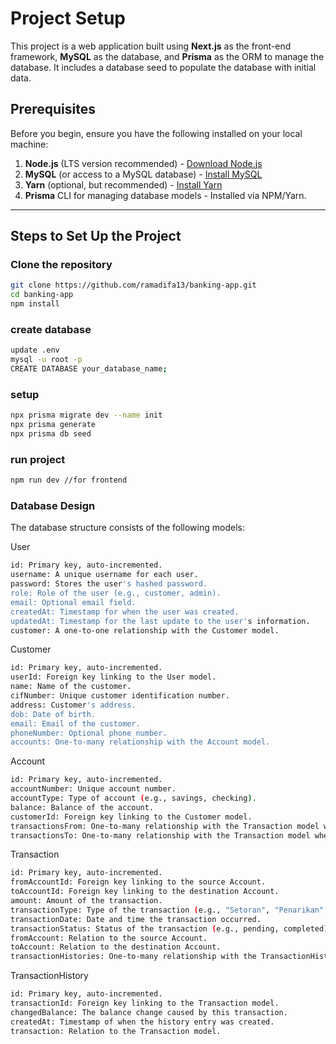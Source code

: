 # Project Setup

This project is a web application built using **Next.js** as the front-end framework, **MySQL** as the database, and **Prisma** as the ORM to manage the database. It includes a database seed to populate the database with initial data.

## Prerequisites

Before you begin, ensure you have the following installed on your local machine:

1. **Node.js** (LTS version recommended) - [Download Node.js](https://nodejs.org/)
2. **MySQL** (or access to a MySQL database) - [Install MySQL](https://dev.mysql.com/downloads/)
3. **Yarn** (optional, but recommended) - [Install Yarn](https://yarnpkg.com/getting-started/install)
4. **Prisma** CLI for managing database models - Installed via NPM/Yarn.

---

## Steps to Set Up the Project

### Clone the repository

```bash
git clone https://github.com/ramadifa13/banking-app.git
cd banking-app
npm install

```
### create database
```bash
update .env
mysql -u root -p 
CREATE DATABASE your_database_name;
```
### setup 
```bash
npx prisma migrate dev --name init
npx prisma generate
npx prisma db seed
```

### run project
```bash
npm run dev //for frontend

```

### Database Design
The database structure consists of the following models:

User
```bash
id: Primary key, auto-incremented.
username: A unique username for each user.
password: Stores the user's hashed password.
role: Role of the user (e.g., customer, admin).
email: Optional email field.
createdAt: Timestamp for when the user was created.
updatedAt: Timestamp for the last update to the user's information.
customer: A one-to-one relationship with the Customer model.
```
Customer
```bash
id: Primary key, auto-incremented.
userId: Foreign key linking to the User model.
name: Name of the customer.
cifNumber: Unique customer identification number.
address: Customer's address.
dob: Date of birth.
email: Email of the customer.
phoneNumber: Optional phone number.
accounts: One-to-many relationship with the Account model.
```
Account
```bash
id: Primary key, auto-incremented.
accountNumber: Unique account number.
accountType: Type of account (e.g., savings, checking).
balance: Balance of the account.
customerId: Foreign key linking to the Customer model.
transactionsFrom: One-to-many relationship with the Transaction model where the account is the source.
transactionsTo: One-to-many relationship with the Transaction model where the account is the destination.
```
Transaction
```bash
id: Primary key, auto-incremented.
fromAccountId: Foreign key linking to the source Account.
toAccountId: Foreign key linking to the destination Account.
amount: Amount of the transaction.
transactionType: Type of the transaction (e.g., "Setoran", "Penarikan", "Transfer").
transactionDate: Date and time the transaction occurred.
transactionStatus: Status of the transaction (e.g., pending, completed).
fromAccount: Relation to the source Account.
toAccount: Relation to the destination Account.
transactionHistories: One-to-many relationship with the TransactionHistory model.

```
TransactionHistory
```bash
id: Primary key, auto-incremented.
transactionId: Foreign key linking to the Transaction model.
changedBalance: The balance change caused by this transaction.
createdAt: Timestamp of when the history entry was created.
transaction: Relation to the Transaction model.
```



